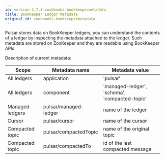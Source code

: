 ```yaml
---
id: version-2.7.3-cookbooks-bookkeepermetadata
title: BookKeeper Ledger Metadata
original_id: cookbooks-bookkeepermetadata
---
```


Pulsar stores data on BookKeeper ledgers, you can understand the contents of a ledger by inspecting the metadata attached to the ledger.
Such metadata are stored on ZooKeeper and they are readable using BookKeeper APIs.

Description of current metadata:

| Scope  | Metadata name | Metadata value |
| ------------- | ------------- | ------------- |
| All ledgers  | application  | 'pulsar' |
| All ledgers  | component  | 'managed-ledger', 'schema', 'compacted-topic' |
| Managed ledgers | pulsar/managed-ledger | name of the ledger |
| Cursor | pulsar/cursor | name of the cursor |
| Compacted topic | pulsar/compactedTopic | name of the original topic |
| Compacted topic | pulsar/compactedTo | id of the last compacted message |



